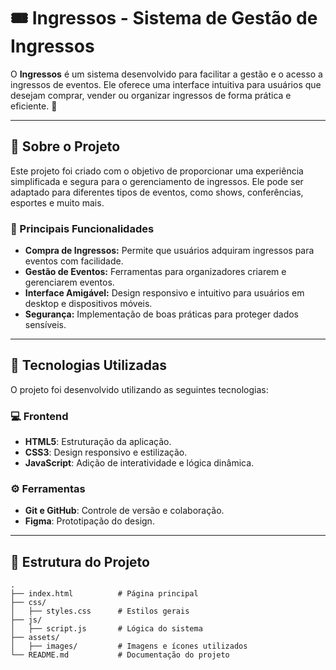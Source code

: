 # 🎟️ Ingressos - Sistema de Gestão de Ingressos  

O **Ingressos** é um sistema desenvolvido para facilitar a gestão e o acesso a ingressos de eventos. Ele oferece uma interface intuitiva para usuários que desejam comprar, vender ou organizar ingressos de forma prática e eficiente. 🚀  

---

## 📌 Sobre o Projeto  
Este projeto foi criado com o objetivo de proporcionar uma experiência simplificada e segura para o gerenciamento de ingressos. Ele pode ser adaptado para diferentes tipos de eventos, como shows, conferências, esportes e muito mais.

### 🌟 Principais Funcionalidades  
- **Compra de Ingressos:** Permite que usuários adquiram ingressos para eventos com facilidade.  
- **Gestão de Eventos:** Ferramentas para organizadores criarem e gerenciarem eventos.  
- **Interface Amigável:** Design responsivo e intuitivo para usuários em desktop e dispositivos móveis.  
- **Segurança:** Implementação de boas práticas para proteger dados sensíveis.  

---

## 🚀 Tecnologias Utilizadas  
O projeto foi desenvolvido utilizando as seguintes tecnologias:  

### 💻 Frontend  
- **HTML5**: Estruturação da aplicação.  
- **CSS3**: Design responsivo e estilização.  
- **JavaScript**: Adição de interatividade e lógica dinâmica.  

### ⚙️ Ferramentas  
- **Git e GitHub**: Controle de versão e colaboração.  
- **Figma**: Prototipação do design.  

---

## 📂 Estrutura do Projeto  
```plaintext
.
├── index.html          # Página principal
├── css/
│   ├── styles.css      # Estilos gerais
├── js/
│   ├── script.js       # Lógica do sistema
├── assets/
│   ├── images/         # Imagens e ícones utilizados
└── README.md           # Documentação do projeto

